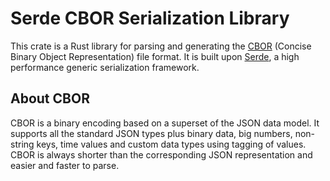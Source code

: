# Serde CBOR Serialization Library
This crate is a Rust library for parsing and generating the
[CBOR](http://cbor.io/) (Concise Binary Object Representation)
file format. It is built upon [Serde](https://github.com/serde-rs/serde),
a high performance generic serialization framework.

## About CBOR
CBOR is a binary encoding based on a superset of the JSON data model.
It supports all the standard JSON types plus binary data, big numbers, 
non-string keys, time values and custom data types using tagging of values.
CBOR is always shorter than the corresponding JSON representation and easier
and faster to parse.

